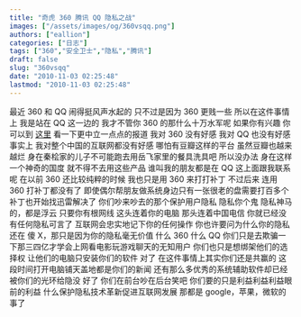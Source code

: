 ```yaml
---
title: "奇虎 360 腾讯 QQ 隐私之战"
images: ["/assets/images/og/360vsqq.png"]
authors: ["eallion"]
categories: ["日志"]
tags: ["360","安全卫士","隐私","腾讯"]
draft: false
slug: "360vsqq"
date: "2010-11-03 02:25:48"
lastmod: "2010-11-03 02:25:48"
---
```


最近 360 和 QQ 闹得挺风声水起的
只不过是因为 360 更贱一些
所以在这件事情上
我是站在 QQ 这一边的
我才不管你 360 的那什么十万水军呢
如果你有兴趣
你可以到 [这里](http://tech.sina.com.cn/z/qihuvsqq/) 看一下更中立一点点的报道
我对 360 没有好感
我对 QQ 也没有好感
事实上
我对整个中国的互联网都没有好感
哪怕有豆瓣这样的平台
虽然豆瓣也越来越烂
身在秦桧家的儿子不可能跑去用岳飞家里的餐具洗具吧
所以没办法
身在这样一个神奇的国度
就不得不去用这些产品
谁叫我的朋友都是在 QQ 这上面跟我联系呢
在以前 360 还比较纯粹的时候
我也只是用 360 来打打补丁
不过后来
连用 360 打补丁都没有了
即使偶尔帮朋友做系统身边只有一张很老的盘需要打百多个补丁也开始找迅雷解决了
你们吵来吵去的那个保护用户隐私
隐私你个鬼
隐私神马的，都是浮云
只要你有根网线
这头连着你的电脑
那头连着中国电信
你就已经没有任何隐私可言了
互联网会忠实地记下你的任何操作
你也许要问为什么你的隐私还在
傻 X，那只是因为你的隐私毫无价值
什么 360 什么 QQ
你们只是去欺骗一下那三四亿才学会上网看电影玩游戏聊天的无知用户
你们也只是想绑架他们的选择权
让他们的电脑只安装你们的软件
对了
在这件事情上其实你们还是共赢的
这段时间打开电脑铺天盖地都是你们的新闻
还有那么多优秀的系统辅助软件却已经被你们的光环给隐没
好了
你们在前台吵在后台笑吧
你们要的只是利益利益利益眼前的利益
什么保护隐私技术革新促进互联网发展
那都是 google，苹果，微软的事了

